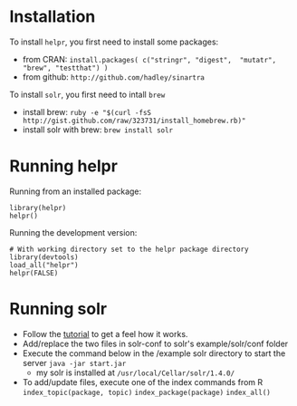 # Installation

To install `helpr`, you first need to install some packages:

  * from CRAN: `install.packages( c("stringr", "digest",  "mutatr", "brew", "testthat") )`
  * from github: `http://github.com/hadley/sinartra`

To install `solr`, you first need to intall `brew`

  * install brew: `ruby -e "$(curl -fsS http://gist.github.com/raw/323731/install_homebrew.rb)"`
  * install solr with brew: `brew install solr`
  
# Running helpr

Running from an installed package:

    library(helpr)
    helpr()
  
Running the development version:

    # With working directory set to the helpr package directory
    library(devtools)
    load_all("helpr")
    helpr(FALSE)
    
# Running solr

  * Follow the [tutorial](http://lucene.apache.org/solr/tutorial.html) to get a feel how it works.
  * Add/replace the two files in solr-conf to solr's example/solr/conf folder
  * Execute the command below in the /example solr directory to start the server `java -jar start.jar`
    * my solr is installed at `/usr/local/Cellar/solr/1.4.0/`
  * To add/update files, execute one of the index commands from R
    `index_topic(package, topic)`
    `index_package(package)`
    `index_all()`

